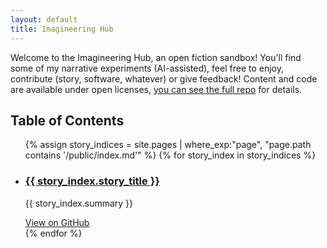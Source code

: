 ```yaml
---
layout: default
title: Imagineering Hub
---
```


Welcome to the Imagineering Hub, an open fiction sandbox! You'll find some of my narrative experiments (AI-assisted), feel free to enjoy, contribute (story, software, whatever) or give feedback! Content and code are available under open licenses, [you can see the full repo]({{githuburl}}) for details.

## Table of Contents

<ul>
  {% assign story_indices = site.pages | where_exp:"page", "page.path contains '/public/index.md'" %}
  {% for story_index in story_indices %}
    <li>
      <h3><a href="{{ story_index.url | relative_url }}">{{ story_index.story_title }}</a></h3>
      <p>{{ story_index.summary }}</p>
      <a href="{{ story_index.url | prepend: site.githuburl }}">View on GitHub</a>
    </li>
  {% endfor %}
</ul>

